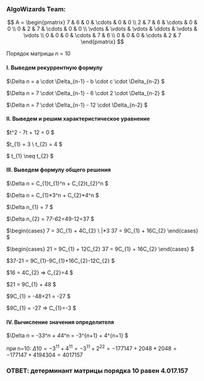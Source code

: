 ### AlgoWizards Team:

$$    
A =     
 \begin{pmatrix}    
  7 & 6 & 0 & \cdots & 0 & 0 \\    
  2 & 7 & 6 & \cdots & 0 & 0 \\    
  0 & 2 & 7 & \cdots & 0 & 0 \\    
  \vdots  & \vdots & \vdots & \ddots & \vdots & \vdots  \\    
  0 & 0 & 0 & \cdots & 7 & 6 \\    
  0 & 0 & 0 & \cdots & 2 & 7     
 \end{pmatrix}    
$$

Порядок матрицы *n* = 10

#### I. Выведем рекуррентную формулу

$\Delta n = a \cdot \Delta_{n-1} - b \cdot c \cdot \Delta_{n-2} $

$\Delta n = 7 \cdot \Delta_{n-1} - 6 \cdot 2 \cdot \Delta_{n-2} $

$\Delta n = 7 \cdot \Delta_{n-1} - 12 \cdot \Delta_{n-2} $


#### II. Выведем и решим характеристическое уравнение
$t^2 - 7t + 12 = 0 $

$t_{1} = 3  \ t_{2} = 4 $

$ t_{1} \neq t_{2} $

#### III. Выведем формулу общего решения
$\Delta n = С_{1}t_{1}^n + С_{2}t_{2}^n $

$\Delta n = С_{1}*3^n + С_{2}*4^n $

$\Delta n_{1} = 7 $

$\Delta n_{2} = 7*7-6*2=49-12=37 $

$\begin{cases}
7 = 3С_{1} + 4С_{2} \ |*3
37 = 9С_{1} + 16С_{2} 
\end{cases} $

$\begin{cases}
21 = 9С_{1} + 12С_{2} 
37 = 9С_{1} + 16С_{2} 
\end{cases} $

$37-21 = 9С_{1}-9С_{1}+16С_{2}-12С_{2} $

$16 = 4С_{2} => С_{2}=4 $

$21 = 9C_{1} + 48 $

$9C_{1} = -48+21 = -27 $

$9C_{1} = -27 => C_{1}=-3 $

#### IV. Вычисление значения определителя

$\Delta n = -3*3^n + 4*4^n = -3^{n+1} + 4^{n+1} $

при n=10:
$\Delta 10 = -3^{11} + 4^{11} = -3^{11} + 2^{22} = -177147 + 2048*2048 = -177147 + 4194304 = 4017157$

### ОТВЕТ: детерминант матрицы порядка 10 равен 4.017.157
